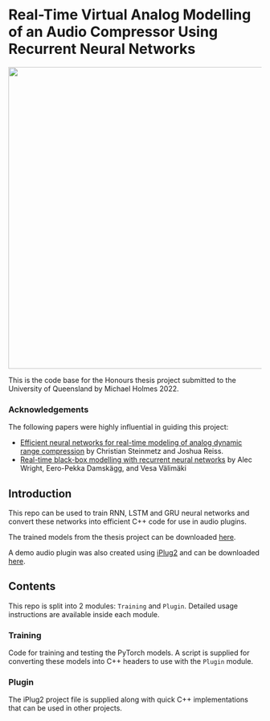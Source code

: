 # Real-Time Virtual Analog Modelling of an Audio Compressor Using Recurrent Neural Networks
<p align="center">
  <img src="https://hcloudh.com/nextcloud/s/nbZBGJ9C95BffFn/download/logo.png" width="600">
</p>

This is the code base for the Honours thesis project submitted to the University of Queensland by Michael Holmes 2022.

### Acknowledgements
The following papers were highly influential in guiding this project:
* [Efficient neural networks for real-time modeling of analog dynamic range compression](https://arxiv.org/abs/2102.06200) by Christian Steinmetz and Joshua Reiss.
* [Real-time black-box modelling with recurrent neural networks](http://dafx.de/paper-archive/2019/DAFx2019_paper_43.pdf) by Alec Wright, Eero-Pekka Damskägg, and Vesa Välimäki 

## Introduction
This repo can be used to train RNN, LSTM and GRU neural networks and convert these networks into efficient C++ code for use in audio plugins. 

The trained models from the thesis project can be downloaded [here](https://hcloudh.com/nextcloud/s/9rWEe6EHQq4x4DS/download/All_Models.zip).

A demo audio plugin was also created using [iPlug2](https://github.com/iPlug2/iPlug2) and can be downloaded [here](https://hcloudh.com/nextcloud/s/mxBCBoyYKQzmjcL).


## Contents
This repo is split into 2 modules: `Training` and `Plugin`. Detailed usage instructions are available inside each module.

### Training
Code for training and testing the PyTorch models. A script is supplied for converting these models into C++ headers to use with the `Plugin` module.

### Plugin
The iPlug2 project file is supplied along with quick C++ implementations that can be used in other projects.  
